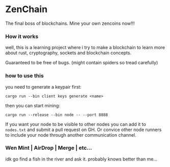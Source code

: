 # ZenChain

The final boss of blockchains. Mine your own zencoins now!!!

### How it works

well, this is a learning project where i try to make a blockchain to learn more about rust, cryptography, sockets and blockchain concepts.

Guaranteed to be free of bugs. (might contain spiders so tread carefully)

### how to use this

you need to generate a keypair first:

```
cargo run --bin client keys generate <name>
```

then you can start mining:

```
cargo run --release --bin node -- --port 8888
```

If you want your node to be visible to other nodes you can add it to `nodes.txt` and submit a pull request on GH.
Or convice other node runners to include your node through another communication channel.

### Wen Mint | AirDrop | Merge | etc...

idk go find a fish in the river and ask it. probably knows better than me...
